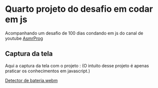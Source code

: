 # Quarto projeto do desafio em codar em js
Acompanhando um desafio de 100 dias condando em js do canal de youtube <a href="youtube.com/channel/UCJqXkOwrq7uBn-sn_Fvce9Q?sub_confirmation=1">AsmrProg</a>

## Captura da tela
Aqui a captura da tela com o projeto :
(O intuito desse projeto é apenas praticar os conhecimentos em javascript.)


[Detector de bateria.webm](https://github.com/77971904/Desafio-de-codar-em-javascript04/assets/108705247/72efa0ec-cbe3-4993-b131-24bccfe1613e)
